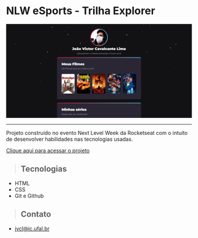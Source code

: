 # NLW eSports - Trilha Explorer

![preview](./.github/preview.png)

<hr>

Projeto construído no evento Next Level Week da Rocketseat com o intuito de desenvolver habilidades nas tecnologias usadas.

[Clique aqui para acessar o projeto](https://jvictor-7.github.io/nlw-esports-explorer/)

> ## Tecnologias

- HTML
- CSS
- Git e Github

> ## Contato

- jvcl@ic.ufal.br